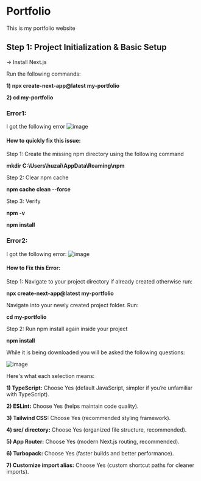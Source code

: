 # Portfolio
This is my portfolio website

## Step 1: Project Initialization & Basic Setup
-> Install Next.js

Run the following commands: 

**1) npx create-next-app@latest my-portfolio** 

**2) cd my-portfolio**

### Error1:

I got the following error 
![image](https://github.com/user-attachments/assets/e024d84f-e2c5-405b-a408-a9e5fb1bff0e)

#### How to quickly fix this issue:
Step 1: Create the missing npm directory using the following command

**mkdir C:\Users\huzai\AppData\Roaming\npm**

Step 2: Clear npm cache

**npm cache clean --force**

Step 3: Verify 

**npm -v**

**npm install**

### Error2:

I got the following error:
![image](https://github.com/user-attachments/assets/abda3de2-ec89-4c3b-a966-8b2d978b5252)

#### How to Fix this Error:
Step 1: Navigate to your project directory if already created otherwise run: 

**npx create-next-app@latest my-portfolio**

Navigate into your newly created project folder. Run:

**cd my-portfolio**

Step 2: Run npm install again inside your project

**npm install**

While it is being downloaded you will be asked the following questions: 

![image](https://github.com/user-attachments/assets/9a441136-d432-4211-ace7-fdcecc76d65c)

Here's what each selection means:

**1) TypeScript:** Choose Yes (default JavaScript, simpler if you’re unfamiliar with TypeScript).

**2) ESLint:** Choose Yes (helps maintain code quality).

**3) Tailwind CSS:** Choose Yes (recommended styling framework).

**4) src/ directory:** Choose Yes (organized file structure, recommended).

**5) App Router:** Choose Yes (modern Next.js routing, recommended).

**6) Turbopack:** Choose Yes (faster builds and better performance).

**7) Customize import alias:** Choose Yes (custom shortcut paths for cleaner imports).








